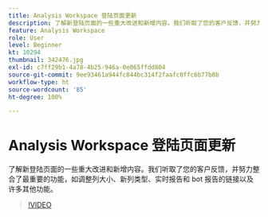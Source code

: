 ```yaml
---
title: Analysis Workspace 登陆页面更新
description: 了解新登陆页面的一些重大改进和新增内容。我们听取了您的客户反馈，并努力整合了最重要的……（请用 60 到 160 个字符描述）
feature: Analysis Workspace
role: User
level: Beginner
kt: 10294
thumbnail: 342476.jpg
exl-id: c7ff29b1-4a78-4b25-946a-0e065ffdd804
source-git-commit: 9ee93461a944fc844bc314f2faafc0ffc6b77b8b
workflow-type: ht
source-wordcount: '85'
ht-degree: 100%

---
```


# Analysis Workspace 登陆页面更新

了解新登陆页面的一些重大改进和新增内容。我们听取了您的客户反馈，并努力整合了最重要的功能，如调整列大小、新列类型、实时报告和 bot 报告的链接以及许多其他功能。

>[!VIDEO](https://video.tv.adobe.com/v/342476/?quality=12&learn=on)

